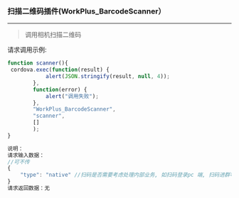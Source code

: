 ### 扫描二维码插件(WorkPlus_BarcodeScanner）
***
>调用相机扫描二维码

请求调用示例:

```javascript
function scanner(){
 cordova.exec(function(result) {
            alert(JSON.stringify(result, null, 4));
        },
        function(error) {
            alert("调用失败");
        },
        "WorkPlus_BarcodeScanner",
        "scanner", 
        []
        );
}

说明：
请求输入数据：
//可不传
{
	"type": "native" //扫码是否需要考虑处理内部业务, 如扫码登录pc 端, 扫码进群等, 若不传则默认只关注二维码内容, 直接返回扫码结果
}
请求返回数据：无
```


<br/>